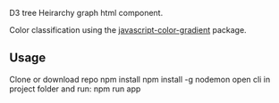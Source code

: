 D3 tree Heirarchy graph html component.

Color classification using the [javascript-color-gradient](https://github.com/Adrinlol/javascript-color-gradient) package.

## Usage

Clone or download repo
npm install
npm install -g nodemon
open cli in project folder and run:  npm run app
